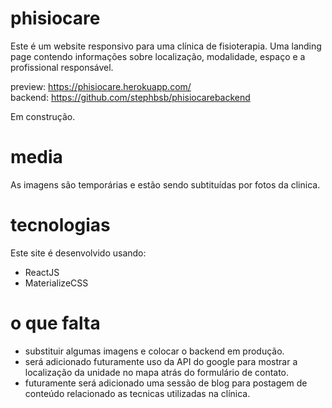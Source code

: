 # phisiocare

Este é um website responsivo para uma clínica de fisioterapia. Uma landing page contendo informações sobre localização, modalidade, espaço e a profissional responsável.

preview: https://phisiocare.herokuapp.com/</br>
backend: https://github.com/stephbsb/phisiocarebackend

Em construção.

# media

As imagens são temporárias e estão sendo subtituídas por fotos da clinica.

# tecnologias

Este site é desenvolvido usando:
- ReactJS
- MaterializeCSS

# o que falta

- substituir algumas imagens e colocar o backend em produção.
- será adicionado futuramente uso da API do google para mostrar a localização da unidade no mapa atrás do formulário de contato.
- futuramente será adicionado uma sessão de blog para postagem de conteúdo relacionado as tecnicas utilizadas na clínica.
